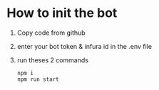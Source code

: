# How to init the bot

1. Copy code from github

2. enter your bot token & infura id in the .env file

3. run theses 2 commands

    ```terminal
    npm i
    npm run start
    ```
